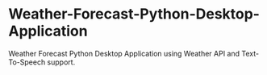 # Weather-Forecast-Python-Desktop-Application
Weather Forecast Python Desktop Application using Weather API and Text-To-Speech support.
